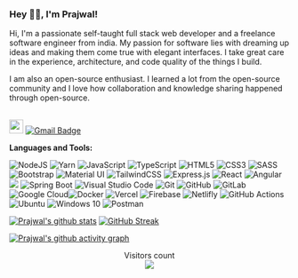 ### Hey 👋🏽, I'm Prajwal!

<!-- <a href="https://www.linkedin.com/in/prajwalborkar/">
    <img align="left" alt="Prajwal Borkar | Linkedin" width="24px" src="https://github.com/TheDudeThatCode/TheDudeThatCode/blob/master/Assets/Linkedin.svg" />
  </a> -->
Hi, I'm a passionate self-taught full stack web developer and a freelance software engineer from india. My passion for software lies with dreaming up ideas and making them come true with elegant interfaces. I take great care in the experience, architecture, and code quality of the things I build.

I am also an open-source enthusiast. I learned a lot from the open-source community and I love how collaboration and knowledge sharing happened through open-source. <br> <br> 

<a href="https://www.linkedin.com/in/prajwal-borkar/"><img src="https://img.shields.io/badge/linkedin-%230077B5.svg?&style=for-the-badge&logo=linkedin&logoColor=white" height=25></a> [![Gmail Badge](https://img.shields.io/badge/-GMail-c14438?style=social&logo=Gmail&logoColor=red&link=mailto:prajwalborkar5075@gmail.com)](mailto:prajwalborkar5075@gmail.com)
<br />
<!-- [![Linkedin Badge](https://img.shields.io/badge/-prajwalborkar-blue?style=social&logo=Linkedin&logoColor=blue&link=https://www.linkedin.com/in/prajwal-borkar/)](https://www.linkedin.com/in/prajwal-borkar/) -->


**Languages and Tools:**  

<img alt="NodeJS" src="https://img.shields.io/badge/node.js-%2343853D.svg?&style=for-the-badge&logo=node.js&logoColor=white"/> <img alt="Yarn" src= "https://img.shields.io/badge/Yarn-2C8EBB?style=for-the-badge&logo=yarn&logoColor=white" /> <img alt="JavaScript" src="https://img.shields.io/badge/javascript-%23323330.svg?&style=for-the-badge&logo=javascript&logoColor=%23F7DF1E"/> <img alt="TypeScript" src="https://img.shields.io/badge/typescript-%23007ACC.svg?&style=for-the-badge&logo=typescript&logoColor=white"/> <img alt="HTML5" src="https://img.shields.io/badge/html5-%23E34F26.svg?&style=for-the-badge&logo=html5&logoColor=white"/> <img alt="CSS3" src="https://img.shields.io/badge/css3-%231572B6.svg?&style=for-the-badge&logo=css3&logoColor=white"/> <img alt="SASS" src="https://img.shields.io/badge/SASS-hotpink.svg?&style=for-the-badge&logo=SASS&logoColor=white"/> <img alt="Bootstrap" src="https://img.shields.io/badge/bootstrap-%23563D7C.svg?&style=for-the-badge&logo=bootstrap&logoColor=white"/> <img alt="Material UI" src="https://img.shields.io/badge/materialui-%230081CB.svg?&style=for-the-badge&logo=material-ui&logoColor=white"/> <img alt="TailwindCSS" src="https://img.shields.io/badge/tailwindcss-%2338B2AC.svg?&style=for-the-badge&logo=tailwind-css&logoColor=white"/> <img alt="Express.js" src="https://img.shields.io/badge/express.js-%23404d59.svg?&style=for-the-badge"/> <img alt="React" src="https://img.shields.io/badge/react-%2320232a.svg?&style=for-the-badge&logo=react&logoColor=%2361DAFB"/> <img alt="Angular" src="https://img.shields.io/badge/angular-%23DD0031.svg?&style=for-the-badge&logo=angular&logoColor=white"/> <img src="https://img.shields.io/badge/Python-FFD43B?style=for-the-badge&logo=python&logoColor=blue"/> <img alt="Spring Boot" src="https://img.shields.io/badge/Spring_Boot-F2F4F9?style=for-the-badge&logo=spring-boot" /> <img alt="Visual Studio Code" src="https://img.shields.io/badge/VisualStudioCode-0078d7.svg?&style=for-the-badge&logo=visual-studio-code&logoColor=white"/> <img alt="Git" src="https://img.shields.io/badge/git-%23F05033.svg?&style=for-the-badge&logo=git&logoColor=white"/> <img alt="GitHub" src="https://img.shields.io/badge/github-%23121011.svg?&style=for-the-badge&logo=github&logoColor=white"/> <img alt="GitLab" src="https://img.shields.io/badge/gitlab-%23181717.svg?&style=for-the-badge&logo=gitlab&logoColor=white"/> <img alt="Google Cloud" src="https://img.shields.io/badge/GoogleCloud-%234285F4.svg?&style=for-the-badge&logo=google-cloud&logoColor=white"/><img alt="Docker" src="https://img.shields.io/badge/Docker-2CA5E0?style=for-the-badge&logo=docker&logoColor=white" /> <img alt="Vercel" src="https://img.shields.io/badge/vercel-%23000000.svg?&style=for-the-badge&logo=vercel&logoColor=white"/> <img alt="Firebase" src="https://img.shields.io/badge/firebase-%23039BE5.svg?&style=for-the-badge&logo=firebase"/> <img alt="Netlifly" src="https://img.shields.io/badge/netlifly-%232C5263.svg?&style=for-the-badge&logo=netlify&logoColor=white"/> <img alt="GitHub Actions" src="https://img.shields.io/badge/githubactions-%232671E5.svg?&style=for-the-badge&logo=githubactions&logoColor=white"/> <img alt="Ubuntu" src="https://img.shields.io/badge/Ubuntu-E95420?style=for-the-badge&logo=ubuntu&logoColor=white" />  <img alt="Windows 10" src="https://img.shields.io/badge/Windows-0078D6?style=for-the-badge&logo=windows&logoColor=white" /> <img alt="Postman" src="https://img.shields.io/badge/Postman-FF6C37?style=for-the-badge&logo=postman&logoColor=red" /> <br>


 [![Prajwal's github stats](https://github-readme-stats.vercel.app/api?username=prajwalborkar&show_icons=true&theme=merko)](https://github.com/prajwalborkar) [![GitHub Streak](https://github-readme-streak-stats.herokuapp.com/?user=PrajwalBorkar&theme=highcontrast)](https://git.io/streak-stats)
 
<!--  [![Top Langs](https://github-readme-stats.vercel.app/api/top-langs/?username=prajwalborkar&layout=compact)](https://github.com/anuraghazra/github-readme-stats)  -->
 
 [![Prajwal's github activity graph](https://activity-graph.herokuapp.com/graph?username=PrajwalBorkar&theme=redical)](https://github.com/PrajwalBorkar/github-readme-activity-graph) 
 
  <p align="center"> 
  Visitors count<br>
  <img src="https://profile-counter.glitch.me/prajwalborkar/count.svg" />
</p>

<!--
<br> 
 
<p align="center">
  <img src="https://raw.githubusercontent.com/PrajwalBorkar/github-stats-transparent/cab02d3b4d9de44c4cc058b3d516a093ab46f6bb/generated/overview.svg" alt="visit-counter" height="200">
  <img src="https://raw.githubusercontent.com/PrajwalBorkar/github-stats-transparent/cab02d3b4d9de44c4cc058b3d516a093ab46f6bb/generated/languages.svg" alt="language-stats" height="200">
</p>

<br>

<p align="center">
  <p align="center">
    <img src="https://github-profile-trophy.vercel.app/?username=RitamChakraborty&no-bg=true&no-frame=true&margin-w=15&column=-1&theme=algolia&title=Commits">
  </p>
  <p align="center">
    <img src ="https://github-profile-trophy.vercel.app/?username=RitamChakraborty&no-bg=true&no-frame=true&margin-w=20&column=-1&theme=onedark&title=MultiLanguage,Repositories">
  </p>
  <p align="center">
    <img src ="https://github-profile-trophy.vercel.app/?username=RitamChakraborty&no-bg=true&no-frame=true&margin-w=25&column=-1&theme=juicyfresh&title=Stars">
    <img src ="https://github-profile-trophy.vercel.app/?username=RitamChakraborty&no-bg=true&no-frame=true&column=-1&theme=juicyfresh&title=Issues,PullRequest">
    <img src ="https://github-profile-trophy.vercel.app/?username=RitamChakraborty&no-bg=true&no-frame=true&margin-w=25&column=-1&theme=juicyfresh&title=Followers">
  </p>
  <p align="center">
    <img src="https://github-readme-streak-stats.herokuapp.com/?user=RitamChakraborty&theme=city-lights&date_format=j%20M%5B%20Y%5D&border=8B8B8B50&background=DD272700&stroke=FF131300&ring=D8FF55&fire=FFD739&currStreakNum=8F71EF&sideNums=C19AF3&currStreakLabel=00BE33&sideLabels=24BB70" alt="GitHub Streak" />
  </p>
</p>
 -->
